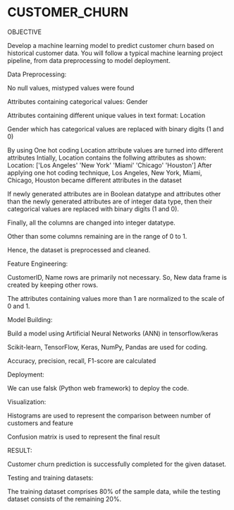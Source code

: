 # CUSTOMER_CHURN
OBJECTIVE 

Develop a machine learning model to predict customer churn based on historical customer data. You will follow a typical machine learning project pipeline, from data preprocessing to model deployment. 

Data Preprocessing: 

No null values, mistyped values were found 

Attributes containing categorical values: Gender 

Attributes containing different unique values in text format: Location  

Gender which has categorical values are replaced with binary digits (1 and 0) 

By using One hot coding Location attribute values are turned into different attributes
Intially, Location contains the follwing attributes as shown:
Location: ['Los Angeles' 'New York' 'Miami' 'Chicago' 'Houston'] 
After applying one hot coding technique, Los Angeles, New York, Miami, Chicago, Houston became different attributes in the dataset 

If newly generated attributes are in Boolean datatype and attributes other than the newly generated attributes are of integer data type, then their categorical values are replaced with binary digits (1 and 0). 

Finally, all the columns are changed into integer datatype. 

Other than some columns remaining are in the range of 0 to 1.  

Hence, the dataset is preprocessed and cleaned. 

Feature Engineering: 

CustomerID, Name rows are primarily not necessary. So, New data frame is created by keeping other rows.  

The attributes containing values more than 1 are normalized to the scale of 0 and 1. 

Model Building: 

Build a model using Artificial Neural Networks (ANN) in tensorflow/keras 

Scikit-learn, TensorFlow, Keras, NumPy, Pandas are used for coding. 

Accuracy, precision, recall, F1-score are calculated 

Deployment: 

We can use falsk (Python web framework) to deploy the code. 

Visualization: 

Histograms are used to represent the comparison between number of customers and feature  

Confusion matrix is used to represent the final result 

 

RESULT:

 Customer churn prediction is successfully completed for the given dataset. 

Testing and training datasets: 

The training dataset comprises 80% of the sample data, while the testing dataset consists of the remaining 20%. 


